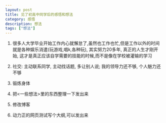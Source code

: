 ```yaml
---
layout: post
title: 见了初高中同学后的感悟和想法
category: 感悟
description: 想法
tags: ["想法"]
---
```


1. 很多人大学毕业开始工作内心就懈怠了,虽然也工作也忙,但是工作以外的时间就是各种娱乐消遣(玩游戏,唱k,各种玩), 其实努力20多年, 真正的人生才刚开始, 这才是真正应该自学需要的技能的时候,而不是像在学校被灌输的学习

2. 社交: 主动联系同学, 主动找话题, 多让别人说; 我的领导力还不够, 个人魅力还不够

3. 锻炼身体

4. 把<一些想法>里的东西整理一下发出来

5. 修改博客

6. 动力正的网页测试写个大纲,可以发出来